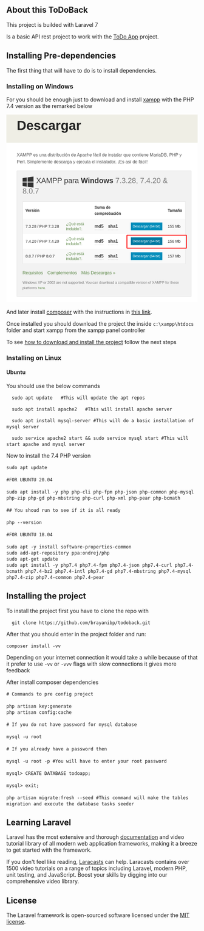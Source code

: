 ## About this ToDoBack

This project is builded with Laravel 7

Is a basic API rest project to work with the [ToDo App](https://github.com/brayanibp/todoapp) project.

## Installing Pre-dependencies

The first thing that will have to do is to install dependencies.

### Installing on Windows

For you should be enough just to download and install [xampp](https://www.apachefriends.org/es/download.html) with the PHP 7.4 version as the remarked below

![](./doc/Xampp.png)

And later install [composer](https://getcomposer.org/doc/00-intro.md#installation-windows) with the instructions in [this link](https://getcomposer.org/doc/00-intro.md#installation-windows).

Once installed you should download the project the inside `c:\xampp\htdocs` folder and start xampp from the xampp panel controller

To see [how to download and install the project](#installing_the_project) follow the next steps

### Installing on Linux

#### Ubuntu

You should use the below commands

```
  sudo apt update   #This will update the apt repos
```

```
  sudo apt install apache2   #This will install apache server
```

```
  sudo apt install mysql-server #This will do a basic installation of mysql server
```

```
  sudo service apache2 start && sudo service mysql start #This will start apache and mysql server
```

Now to install the 7.4 PHP version

```
sudo apt update

#FOR UBUNTU 20.04

sudo apt install -y php php-cli php-fpm php-json php-common php-mysql php-zip php-gd php-mbstring php-curl php-xml php-pear php-bcmath

## You shoud run to see if it is all ready

php --version

#FOR UBUNTU 18.04

sudo apt -y install software-properties-common
sudo add-apt-repository ppa:ondrej/php
sudo apt-get update
sudo apt install -y php7.4 php7.4-fpm php7.4-json php7.4-curl php7.4-bcmath php7.4-bz2 php7.4-intl php7.4-gd php7.4-mbstring php7.4-mysql php7.4-zip php7.4-common php7.4-pear
```

## <a name="installing_the_project"></a> Installing the project

To install the project first you have to clone the repo with

```
  git clone https://github.com/brayanibp/todoback.git
```

After that you should enter in the project folder and run:

```
composer install -vv
```

Depending on your internet connection it would take a while because of that it prefer to use `-vv` or `-vvv` flags with slow connections it gives more feedback

After install composer dependencies

```shell
# Commands to pre config project

php artisan key:generate
php artisan config:cache

# If you do not have password for mysql database

mysql -u root

# If you already have a password then

mysql -u root -p #You will have to enter your root password

mysql> CREATE DATABASE todoapp;

mysql> exit;

php artisan migrate:fresh --seed #This command will make the tables migration and execute the database tasks seeder

```

## Learning Laravel

Laravel has the most extensive and thorough [documentation](https://laravel.com/docs) and video tutorial library of all modern web application frameworks, making it a breeze to get started with the framework.

If you don't feel like reading, [Laracasts](https://laracasts.com) can help. Laracasts contains over 1500 video tutorials on a range of topics including Laravel, modern PHP, unit testing, and JavaScript. Boost your skills by digging into our comprehensive video library.

## License

The Laravel framework is open-sourced software licensed under the [MIT license](https://opensource.org/licenses/MIT).
